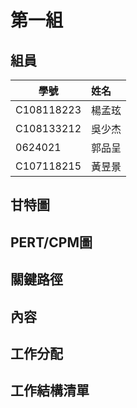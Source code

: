 # 第一組
## 組員
學號           | 姓名   
------------|:-----
C108118223  | 楊孟玹
C108133212  | 吳少杰
0624021     | 郭品呈
C107118215  | 黃昱景
## 甘特圖
## PERT/CPM圖
## 關鍵路徑
## 內容
## 工作分配
## 工作結構清單

